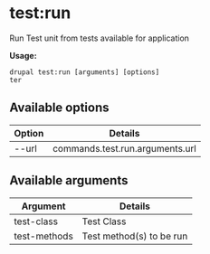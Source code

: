 # test:run
Run Test unit from tests available for application

**Usage:**
```
drupal test:run [arguments] [options]
ter
```

## Available options
Option | Details
-------|-------------
--url | commands.test.run.arguments.url

## Available arguments
Argument | Details
---------|-------------
test-class | Test Class
test-methods | Test method(s) to be run
